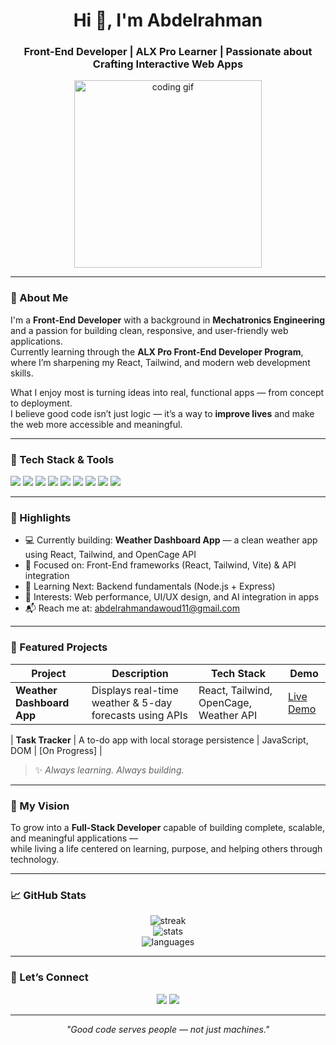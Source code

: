 <!-- GitHub Profile README for Abdelrahman Dawoud -->

<h1 align="center">Hi 👋, I'm Abdelrahman</h1>
<h3 align="center">Front-End Developer | ALX Pro Learner | Passionate about Crafting Interactive Web Apps</h3>

<p align="center">
  <img src="https://media.giphy.com/media/qgQUggAC3Pfv687qPC/giphy.gif" width="300" alt="coding gif">
</p>

---

### 🚀 About Me

I'm a **Front-End Developer** with a background in **Mechatronics Engineering** and a passion for building clean, responsive, and user-friendly web applications.  
Currently learning through the **ALX Pro Front-End Developer Program**, where I’m sharpening my React, Tailwind, and modern web development skills.  

What I enjoy most is turning ideas into real, functional apps — from concept to deployment.  
I believe good code isn’t just logic — it’s a way to **improve lives** and make the web more accessible and meaningful.

---

### 🧰 Tech Stack & Tools

<p align="left">
  <img src="https://img.shields.io/badge/HTML5-E34F26?style=for-the-badge&logo=html5&logoColor=white"/>
  <img src="https://img.shields.io/badge/CSS3-1572B6?style=for-the-badge&logo=css3&logoColor=white"/>
  <img src="https://img.shields.io/badge/JavaScript-F7DF1E?style=for-the-badge&logo=javascript&logoColor=black"/>
  <img src="https://img.shields.io/badge/React-20232A?style=for-the-badge&logo=react&logoColor=61DAFB"/>
  <img src="https://img.shields.io/badge/TailwindCSS-38B2AC?style=for-the-badge&logo=tailwind-css&logoColor=white"/>
  <img src="https://img.shields.io/badge/Vite-646CFF?style=for-the-badge&logo=vite&logoColor=white"/>
  <img src="https://img.shields.io/badge/Git-F05032?style=for-the-badge&logo=git&logoColor=white"/>
  <img src="https://img.shields.io/badge/GitHub-181717?style=for-the-badge&logo=github&logoColor=white"/>
  <img src="https://img.shields.io/badge/VSCode-007ACC?style=for-the-badge&logo=visual-studio-code&logoColor=white"/>
</p>

---

### 🌟 Highlights

- 💻 Currently building: **Weather Dashboard App** — a clean weather app using React, Tailwind, and OpenCage API  
- 🎯 Focused on: Front-End frameworks (React, Tailwind, Vite) & API integration  
- 🌱 Learning Next: Backend fundamentals (Node.js + Express)  
- 🧠 Interests: Web performance, UI/UX design, and AI integration in apps  
- 📬 Reach me at: [abdelrahmandawoud11@gmail.com](mailto:abdelrahmandawoud11@gmail.com)

---

### 📌 Featured Projects

| Project | Description | Tech Stack | Demo |
|----------|--------------|-------------|------|
| **Weather Dashboard App** | Displays real-time weather & 5-day forecasts using APIs | React, Tailwind, OpenCage, Weather API | <a href="https://capstone-weather-app.netlify.app/" target="_blank" rel="noopener noreferrer">Live Demo</a> |
 
| **Task Tracker** | A to-do app with local storage persistence | JavaScript, DOM | [On Progress] |

> ✨ *Always learning. Always building.*

---

### 🧭 My Vision

To grow into a **Full-Stack Developer** capable of building complete, scalable, and meaningful applications —  
while living a life centered on learning, purpose, and helping others through technology.

---

### 📈 GitHub Stats

<p align="center">
  <img src="https://github-readme-streak-stats.herokuapp.com/?user=abdelrahman116&theme=react" alt="streak"/>
  <br/>
  <img src="https://github-readme-stats.vercel.app/api?username=abdelrahman116&show_icons=true&theme=react" alt="stats"/>
  <br/>
  <img src="https://github-readme-stats.vercel.app/api/top-langs/?username=abdelrahman116&layout=compact&theme=react" alt="languages"/>
</p>

---

### 📣 Let’s Connect

<p align="center">
  <a href="mailto:abdelrahmandawoud11@gmail.com"><img src="https://img.shields.io/badge/-Email-%23333?style=for-the-badge&logo=gmail&logoColor=white"/></a>
  <a href="https://www.linkedin.com/in/abdulrahman-dawoud-978574255/"><img src="https://img.shields.io/badge/-LinkedIn-blue?style=for-the-badge&logo=linkedin&logoColor=white"/></a>
</p>

---

<p align="center"><em>"Good code serves people — not just machines."</em></p>
